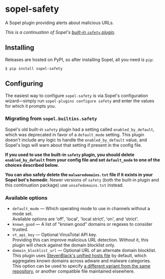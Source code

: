 # sopel-safety

A Sopel plugin providing alerts about malicious URLs.

_This is a continuation of Sopel's [built-in `safety` plugin][old-builtin]._

[old-builtin]: https://github.com/sopel-irc/sopel/blob/1c6aeb93a269a3997a9d55ec102a9ed77e393402/sopel/builtins/safety.py
[//]: # (`old-builtin` is also used in NEWS!)

## Installing

Releases are hosted on PyPI, so after installing Sopel, all you need is `pip`:

```shell
$ pip install sopel-safety
```

## Configuring

The easiest way to configure `sopel-safety` is via Sopel's configuration
wizard—simply run `sopel-plugins configure safety` and enter the values for
which it prompts you.

### Migrating from `sopel.builtins.safety`

Sopel's old built-in `safety` plugin had a setting called `enabled_by_default`,
which was deprecated in favor of a `default_mode` setting. This plugin doesn't
include any logic to handle the `enabled_by_default` value, and Sopel's logs
will warn about that setting if present in the config file.

**If you used to use the built-in `safety` plugin, you should delete
`enabled_by_default` from your config file and set `default_mode` to one of the
choices described below.**

**You can also safely delete the `malwaredomains.txt` file if it exists in your
Sopel bot's homedir.** Newer versions of `safety` (both the built-in plugin and
this continuation package) use `unsafedomains.txt` instead.

### Available options

* `default_mode` — Which operating mode to use in channels without a mode set.\
  Available options are 'off', 'local', 'local strict', 'on', and 'strict'.
* `known_good` — A list of "known good" domains or regexes to consider trusted.
* `vt_api_key` — Optional VirusTotal API key.\
  Providing this can improve malicious URL detection. Without it, this plugin
  will check against the domain blocklist only.
* `domain_blocklist_url` — Optional URL of an alternate domain blocklist.\
  This plugin uses [StevenBlack's unified hosts file][SBfile] by default, which
  aggregates known domains across adware and malware categories. This option can
  be used to specify [a different variant from the same repository][SBvars], or
  another compatible file maintained elsewhere.

[SBfile]: https://github.com/StevenBlack/hosts/blob/master/hosts
[SBvars]: https://github.com/StevenBlack/hosts#list-of-all-hosts-file-variants
